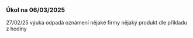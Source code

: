 ### Úkol na 06/03/2025
27/02/25 výuka odpadá
oznámení nějaké firmy nějaký produkt dle příkladu z hodiny
